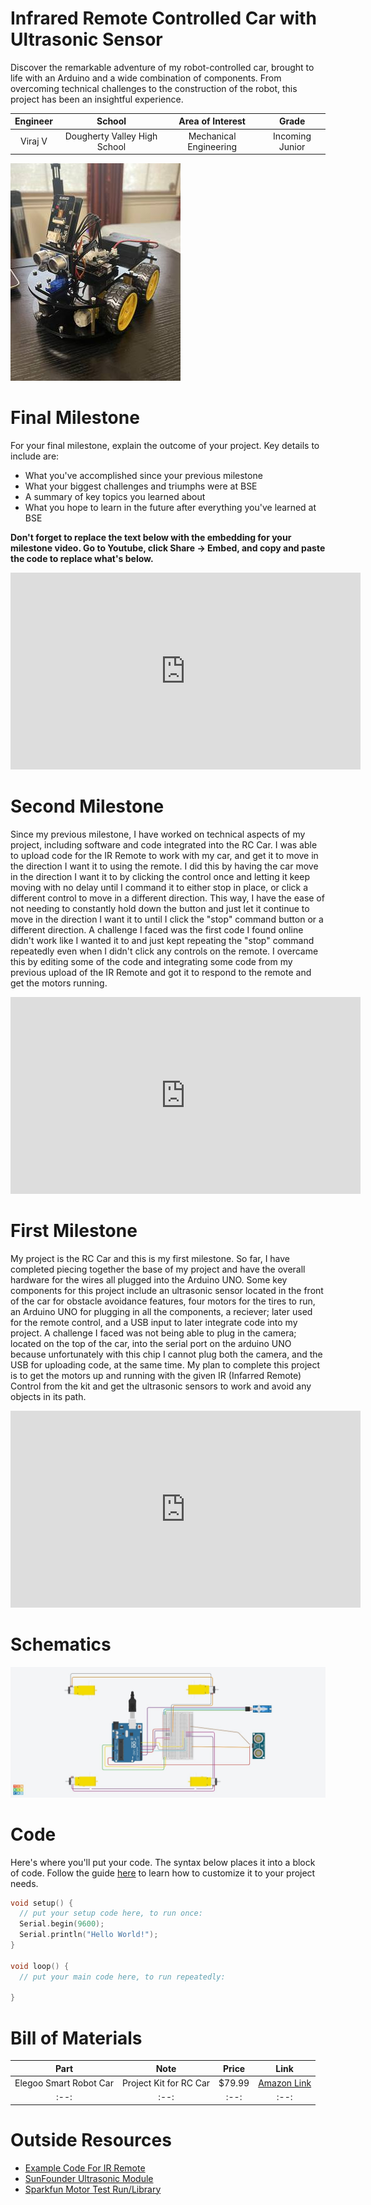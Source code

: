 # Infrared Remote Controlled Car with Ultrasonic Sensor
Discover the remarkable adventure of my robot-controlled car, brought to life with an Arduino and a wide combination of components. From overcoming technical challenges to the construction of the robot, this project has been an insightful experience. 

| **Engineer** | **School** | **Area of Interest** | **Grade** |
|:--:|:--:|:--:|:--:|
| Viraj V | Dougherty Valley High School | Mechanical Engineering | Incoming Junior

![Headstone Image](IMG_3642.thumbnail.jpg)
  
# Final Milestone
For your final milestone, explain the outcome of your project. Key details to include are:
- What you've accomplished since your previous milestone
- What your biggest challenges and triumphs were at BSE
- A summary of key topics you learned about
- What you hope to learn in the future after everything you've learned at BSE

**Don't forget to replace the text below with the embedding for your milestone video. Go to Youtube, click Share -> Embed, and copy and paste the code to replace what's below.**

<iframe width="560" height="315" src="https://www.youtube.com/embed/F7M7imOVGug" title="YouTube video player" frameborder="0" allow="accelerometer; autoplay; clipboard-write; encrypted-media; gyroscope; picture-in-picture; web-share" allowfullscreen></iframe>

# Second Milestone
Since my previous milestone, I have worked on technical aspects of my project, including software and code integrated into the RC Car. I was able to upload code for the IR Remote to work with my car, and get it to move in the direction I want it to using the remote. I did this by having the car move in the direction I want it to by clicking the control once and letting it keep moving with no delay until I command it to either stop in place, or click a different control to move in a different direction. This way, I have the ease of not needing to constantly hold down the button and just let it continue to move in the direction I want it to until I click the "stop" command button or a different direction. A challenge I faced was the first code I found online didn't work like I wanted it to and just kept repeating the "stop" command repeatedly even when I didn't click any controls on the remote. I overcame this by editing some of the code and integrating some code from my previous upload of the IR Remote and got it to respond to the remote and get the motors running.

<iframe width="560" height="315" src="https://www.youtube.com/embed/vc1ye0t6fUM" title="YouTube video player" frameborder="0" allow="accelerometer; autoplay; clipboard-write; encrypted-media; gyroscope; picture-in-picture; web-share" allowfullscreen></iframe>

# First Milestone
My project is the RC Car and this is my first milestone. So far, I have completed piecing together the base of my project and have the overall hardware for the wires all plugged into the Arduino UNO. Some key components for this project include an ultrasonic sensor located in the front of the car for obstacle avoidance features, four motors for the tires to run, an Arduino UNO for plugging in all the components, a reciever; later used for the remote control, and a USB input to later integrate code into my project. A challenge I faced was not being able to plug in the camera; located on the top of the car, into the serial port on the arduino UNO because unfortunately with this chip I cannot plug both the camera, and the USB for uploading code, at the same time. My plan to complete this project is to get the motors up and running with the given IR (Infarred Remote) Control from the kit and get the ultrasonic sensors to work and avoid any objects in its path.  

<iframe width="560" height="315" src="https://www.youtube.com/embed/lkt41rrJCsg" title="YouTube video player" frameborder="0" allow="accelerometer; autoplay; clipboard-write; encrypted-media; gyroscope; picture-in-picture; web-share" allowfullscreen></iframe>

# Schematics 
![Headstone Image](Funky_Habbi.jpg)

# Code
Here's where you'll put your code. The syntax below places it into a block of code. Follow the guide [here]([url](https://www.markdownguide.org/extended-syntax/)) to learn how to customize it to your project needs. 

```c++
void setup() {
  // put your setup code here, to run once:
  Serial.begin(9600);
  Serial.println("Hello World!");
}

void loop() {
  // put your main code here, to run repeatedly:

}
```

# Bill of Materials
| **Part** | **Note** | **Price** | **Link** |
|:--:|:--:|:--:|:--:|
| Elegoo Smart Robot Car | Project Kit for RC Car | $79.99 | <a href="https://www.amazon.com/ELEGOO-Tracking-Ultrasonic-Intelligent-Educational/dp/B07KPZ8RSZ"> Amazon Link </a> |
|:--:|:--:|:--:|:--:|

# Outside Resources
- [Example Code For IR Remote](https://dronebotworkshop.com/elegoo-smart-robot-car-part-2/#Infrared_Remote_Car_Control)
- [SunFounder Ultrasonic Module](https://docs.sunfounder.com/projects/3in1-kit/en/latest/car_project/car_ultrasonic.html)
- [Sparkfun Motor Test Run/Library](https://learn.sparkfun.com/tutorials/sik-experiment-guide-for-the-arduino-101genuino-101-board/experiment-12-using-the-motor-driver)

